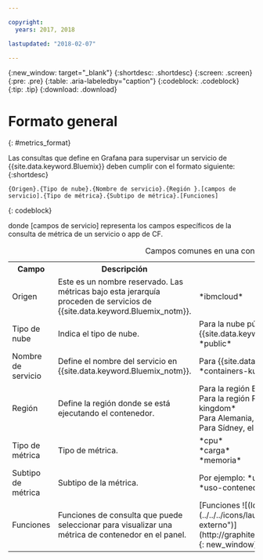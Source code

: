 ```yaml
---

copyright:
  years: 2017, 2018

lastupdated: "2018-02-07"

---
```


{:new_window: target="_blank"}
{:shortdesc: .shortdesc}
{:screen: .screen}
{:pre: .pre}
{:table: .aria-labeledby="caption"}
{:codeblock: .codeblock}
{:tip: .tip}
{:download: .download}


# Formato general
{: #metrics_format}

Las consultas que define en Grafana para supervisar un servicio de {{site.data.keyword.Bluemix}} deben cumplir con el formato siguiente: 
{:shortdesc}

```
{Origen}.{Tipo de nube}.{Nombre de servicio}.{Región }.[campos de servicio].{Tipo de métrica}.{Subtipo de métrica}.[Funciones]
```
{: codeblock}

donde [campos de servicio] representa los campos específicos de la consulta de métrica de un servicio o app de CF. 

<table>
  <caption>Campos comunes en una consulta</caption>
  <tr>
    <th>Campo</th>
	<th>Descripción</th>
	<th>Valor</th>
  </tr>
  <tr>
    <td>Origen</td>
	<td>Este es un nombre reservado. Las métricas bajo esta jerarquía proceden de servicios de {{site.data.keyword.Bluemix_notm}}.</td>
	<td>*ibmcloud*</td>
  </tr>
  <tr>
    <td>Tipo de nube</td>
	<td>Indica el tipo de nube. </td>
	<td>Para la nube pública de {{site.data.keyword.Bluemix_notm}}, el valor es: *public*</td>
  </tr>
  <tr>
    <td>Nombre de servicio</td>
	  <td>Define el nombre del servicio en {{site.data.keyword.Bluemix_notm}}.</td>
	  <td>Para {{site.data.keyword.containershort}}, el valor es: *containers-kubernetes*</td>
  </tr>
  <tr>
    <td>Región</td>
	  <td>Define la región donde se está ejecutando el contenedor.</td>
	  <td>Para la región EE.UU. sur, el valor es: *us-south* <br>Para la región Reino Unido, el valor es: *united-kingdom*  <br>Para Alemania, el valor es: *frankfurt* <br>Para Sídney, el valor es: *sydney* </td>
  </tr>
  <tr>
    <td>Tipo de métrica</td>
	<td>Tipo de métrica.</td>
	<td>*cpu* <br>*carga* <br>*memoria*</td>
  </tr>
  <tr>
    <td>Subtipo de métrica</td>
	<td>Subtipo de la métrica.</td>
	<td>Por ejemplo: *uso*, *num-núcleos*, *uso-pct*, *uso-contenedor-pct-solicitado*</td>
  </tr>
  <tr>
    <td>Funciones</td>
    <td>Funciones de consulta que puede seleccionar para visualizar una métrica de contenedor en el panel. </td>
    <td>[Funciones ![(Icono de enlace externo)](../../../icons/launch-glyph.svg "Icono de enlace externo")](http://graphite.readthedocs.io/en/latest/functions.html){: new_window}</td>
   </tr>
</table>




